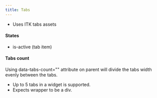 ```yaml
---
title: Tabs
---
```


* Uses ITK tabs assets

#### States

* is-active (tab item)

#### Tabs count

Using data-tabs-count="" attribute on parent will divide the tabs width evenly between the tabs.

* Up to 5 tabs in a widget is supported.
* Expects wrapper to be a div.